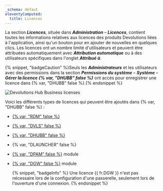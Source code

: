 ```yaml
---
_schema: défaut
eleventyComputed:
  title: Licences
---
```

La section ***Licences***, située dans ***Administration*** – ***Licences***, contient toutes les informations relatives aux licences des produits Devolutions liées à l'application, ainsi qu'un bouton pour en ajouter de nouvelles en quelques clics. Les licences ont un nombre limité d'utilisateurs et peuvent être attribuées automatiquement avec ***Attribution automatique*** ou à des utilisateurs spécifiques dans l'onglet ***Attribué à***.

{% snippet, "badgeCaution" %}Seuls les ***Administrateurs*** et les utilisateurs avec des permissions dans la section ***Permissions du système*** – ***Système*** – ***Gérer la licence {% var, "DHUBB" false %}*** ont accès pour enregistrer une licence dans {% var, "DHUBB" false %}.{% endsnippet %}

![Devolutions Hub Business licenses](https://cdnweb.devolutions.net/docs/HUBB4011_2024_2.png "Licences Devolutions Hub Business")

Voici les différents types de licences qui peuvent être ajoutés dans {% var, "DHUBB" false %} :

* [{% var, "RDM" false %}](https://docs.devolutions.net/rdm/overview/what-is-rdm/)
* [{% var, "DVLS" false %}](https://docs.devolutions.net/server/overview/what-is-server/)
* [{% var, "DHUBB" false %}](https://docs.devolutions.net/hub/overview/what-is-hub/)
* {% var, "DLAUNCHER" false %}
* [{% var, "DPAM" false %}](https://docs.devolutions.net/pam/overview/what-is-pam/) module
* [{% var, "DGW" false %}](https://docs.devolutions.net/dgw/overview/what-is-dgw/) module

  {% snippet, "badgeInfo" %}
  Une licence {{ fr.DGW }} n'est pas nécessaire lors de la configuration d'une passerelle, seulement lors de l'ouverture d'une connexion.
  {% endsnippet %}

